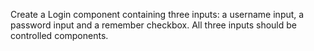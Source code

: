 Create a Login component containing three inputs: a username input, a password input and a remember checkbox. All three inputs should be controlled components.

